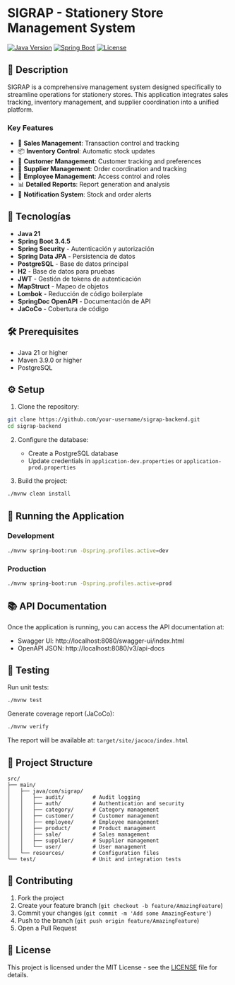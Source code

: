 # SIGRAP - Stationery Store Management System

[![Java Version](https://img.shields.io/badge/Java-21-orange)](https://www.oracle.com/java/technologies/downloads/#java21)
[![Spring Boot](https://img.shields.io/badge/Spring%20Boot-3.4.5-brightgreen)](https://spring.io/projects/spring-boot)
[![License](https://img.shields.io/badge/License-MIT-blue.svg)](LICENSE)

## 📝 Description

SIGRAP is a comprehensive management system designed specifically to streamline operations for stationery stores. This application integrates sales tracking, inventory management, and supplier coordination into a unified platform.

### Key Features

- 🏪 **Sales Management**: Transaction control and tracking
- 📦 **Inventory Control**: Automatic stock updates
- 👥 **Customer Management**: Customer tracking and preferences
- 🤝 **Supplier Management**: Order coordination and tracking
- 👤 **Employee Management**: Access control and roles
- 📊 **Detailed Reports**: Report generation and analysis
- 🔔 **Notification System**: Stock and order alerts

## 🚀 Tecnologías

- **Java 21**
- **Spring Boot 3.4.5**
- **Spring Security** - Autenticación y autorización
- **Spring Data JPA** - Persistencia de datos
- **PostgreSQL** - Base de datos principal
- **H2** - Base de datos para pruebas
- **JWT** - Gestión de tokens de autenticación
- **MapStruct** - Mapeo de objetos
- **Lombok** - Reducción de código boilerplate
- **SpringDoc OpenAPI** - Documentación de API
- **JaCoCo** - Cobertura de código

## 🛠️ Prerequisites

- Java 21 or higher
- Maven 3.9.0 or higher
- PostgreSQL

## ⚙️ Setup

1. Clone the repository:
```bash
git clone https://github.com/your-username/sigrap-backend.git
cd sigrap-backend
```

2. Configure the database:
   - Create a PostgreSQL database
   - Update credentials in `application-dev.properties` or `application-prod.properties`

3. Build the project:
```bash
./mvnw clean install
```

## 🚀 Running the Application

### Development
```bash
./mvnw spring-boot:run -Dspring.profiles.active=dev
```

### Production
```bash
./mvnw spring-boot:run -Dspring.profiles.active=prod
```

## 📚 API Documentation

Once the application is running, you can access the API documentation at:
- Swagger UI: http://localhost:8080/swagger-ui/index.html
- OpenAPI JSON: http://localhost:8080/v3/api-docs

## 🧪 Testing

Run unit tests:
```bash
./mvnw test
```

Generate coverage report (JaCoCo):
```bash
./mvnw verify
```
The report will be available at: `target/site/jacoco/index.html`

## 📁 Project Structure

```
src/
├── main/
│   ├── java/com/sigrap/
│   │   ├── audit/         # Audit logging
│   │   ├── auth/          # Authentication and security
│   │   ├── category/      # Category management
│   │   ├── customer/      # Customer management
│   │   ├── employee/      # Employee management
│   │   ├── product/       # Product management
│   │   ├── sale/          # Sales management
│   │   ├── supplier/      # Supplier management
│   │   └── user/          # User management
│   └── resources/         # Configuration files
└── test/                  # Unit and integration tests
```

## 🤝 Contributing

1. Fork the project
2. Create your feature branch (`git checkout -b feature/AmazingFeature`)
3. Commit your changes (`git commit -m 'Add some AmazingFeature'`)
4. Push to the branch (`git push origin feature/AmazingFeature`)
5. Open a Pull Request

## 📝 License

This project is licensed under the MIT License - see the [LICENSE](LICENSE) file for details.
